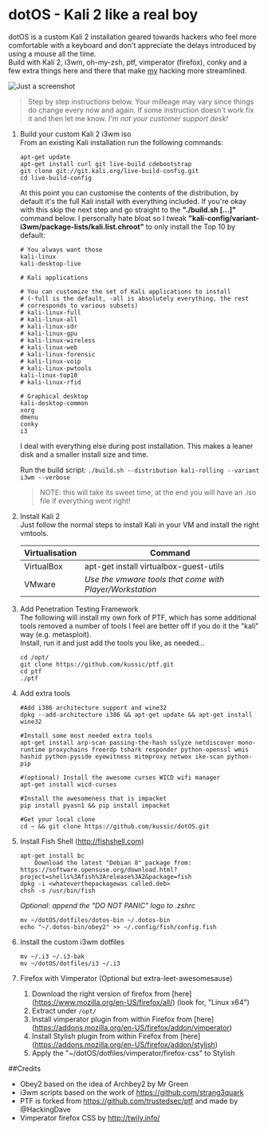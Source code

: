 # dotOS - Kali 2 like a real boy
dotOS is a custom Kali 2 installation geared towards hackers who feel more comfortable with a keyboard and don't appreciate the delays introduced by using a mouse all the time.   
Build with Kali 2, i3wm, oh-my-zsh, ptf, vimperator (firefox), conky and a few extra things here and there that make [my](https://twitter.com/kussic) hacking more streamlined.

![Just a screenshot](screenshot.png "A screenshot")

>Step by step instructions below. Your milleage may vary since things do change every now and again. If some instruction doesn't work fix it and then let me know. _I'm not your customer support  desk!_

1. Build your custom Kali 2 i3wm iso   
    From an existing Kali installation run the following commands:
	```
	apt-get update
	apt-get install curl git live-build cdebootstrap
	git clone git://git.kali.org/live-build-config.git
	cd live-build-config
	```
	At this point you can customise the contents of the distribution, by default it's the full Kali install with everything included.
	If you're okay with this skip the next step and go straight to the __"./build.sh [...]"__ command below.
	I personally hate bloat so I tweak __"kali-config/variant-i3wm/package-lists/kali.list.chroot"__ to only install the Top 10 by default:
	```
	# You always want those
	kali-linux
	kali-desktop-live

	# Kali applications

	# You can customize the set of Kali applications to install
	# (-full is the default, -all is absolutely everything, the rest
	# corresponds to various subsets)
	# kali-linux-full
	# kali-linux-all
	# kali-linux-sdr
	# kali-linux-gpu
	# kali-linux-wireless
	# kali-linux-web
	# kali-linux-forensic
	# kali-linux-voip
	# kali-linux-pwtools
	kali-linux-top10
	# kali-linux-rfid

	# Graphical desktop
	kali-desktop-common
	xorg
	dmenu
	conky
	i3
	```
	I deal with everything else during post installation. This makes a leaner disk and a smaller install size and time.

			
	Run the build script:
	`./build.sh --distribution kali-rolling --variant i3wm --verbose`

	>NOTE: this will take its sweet time, at the end you will have an .iso file if everything went right!

2. Install Kali 2   
   Just follow the normal steps to install Kali in your VM and install the right vmtools.

   Virtualisation | Command
   ---------------|---------
   VirtualBox     | apt-get install virtualbox-guest-utils
   VMware         | _Use the vmware tools that come with Player/Workstation_

3. Add Penetration Testing Framework   
   The following will install my own fork of PTF, which has some additional tools removed a number of tools I feel are better off if you do it the "kali" way (e.g. metasploit).   
   Install, run it and just add the tools you like, as needed…
   ```
   cd /opt/
   git clone https://github.com/kussic/ptf.git
   cd ptf
   ./ptf
   ```	
		
		
4. Add extra tools
	``` 
	#Add i386 architecture support and wine32
	dpkg --add-architecture i386 && apt-get update && apt-get install wine32

	#Install some most needed extra tools
	apt-get install arp-scan passing-the-hash sslyze netdiscover mono-runtime proxychains freerdp tshark responder python-openssl wmis hashid python-pyside eyewitness mitmproxy netwox ike-scan python-pip 
	
	#(optional) Install the awesome curses WICD wifi manager
	apt-get install wicd-curses

	#Install the awesomeness that is impacket
	pip install pyasn1 && pip install impacket

	#Get your local clone
	cd ~ && git clone https://github.com/kussic/dotOS.git
	```

5. Install Fish Shell (http://fishshell.com) 
	```
	apt-get install bc
    	Download the latest "Debian 8" package from: https://software.opensuse.org/download.html?project=shells%3Afish%3Arelease%3A2&package=fish
	dpkg -i <whateverthepackagewas called.deb>
	chsh -s /usr/bin/fish
	```
	_Optional: append the "DO NOT PANIC" logo to .zshrc_ 
	```
	mv ~/dotOS/dotfiles/dotos-bin ~/.dotos-bin
	echo "~/.dotos-bin/obey2" >> ~/.config/fish/config.fish
	```

6. Install the custom i3wm dotfiles
	```
	mv ~/.i3 ~/.i3-bak
	mv ~/dotOS/dotfiles/i3 ~/.i3
	```

7. Firefox with Vimperator (Optional but extra-leet-awesomesause)
	1. Download the right version of firefox from [here] (https://www.mozilla.org/en-US/firefox/all/) (look for, "Linux x64")
	2. Extract under `/opt/`
	3. Install vimperator plugin from within Firefox from [here] (https://addons.mozilla.org/en-US/firefox/addon/vimperator)
	4. Install Stylish plugin from within Firefox from [here] (https://addons.mozilla.org/en-US/firefox/addon/stylish)
	5. Apply the "~/dotOS/dotfiles/vimperator/firefox-css" to Stylish

##Credits
* Obey2 based on the idea of Archbey2 by Mr Green
* i3wm scripts based on the work of https://github.com/strang3quark
* PTF is forked from https://github.com/trustedsec/ptf and made by @HackingDave
* Vimperator firefox CSS by http://twily.info/
